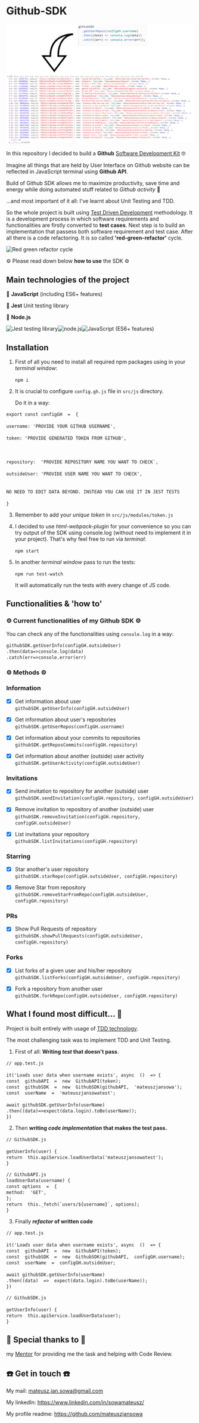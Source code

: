
# Github-SDK

![My code implementation](https://github.com/mateuszjansowa/GitHub-SDK/blob/main/assets/code.PNG?raw=true)
  


In this repository I decided to build a **Github** [Software Development Kit](https://en.wikipedia.org/wiki/Software_development_kit) 🤓


Imagine all things that are held by User Interface on Github website can be reflected in JavaScript terminal using **Github API**.

Build of Github SDK allows me to maximize productivity, save time and energy while doing automated stuff related to *Github activity* 📝 


...and most important of it all: I've learnt about Unit Testing and TDD.


So the whole project is built using [Test Driven Development](https://en.wikipedia.org/wiki/Test-driven_development) methodology. 
It is a development process in which software requirements and functionalities are firstly converted to **test cases**. Next step is to build an implementation that passess both software requirement and test case. After all there is a code refactoring. It is so called **'red-green-refactor'** cycle.




![Red green refactor cycle](https://philippe.bourgau.net/imgs/2017-06-28-dont-stick-to-tdds-red-green-refactor-loop-to-the-letter/red-green-refactor.jpg)



⚙️ Please read down below **how to use** the SDK ⚙️

  

## Main technologies of the project

 📒 **JavaScript** (including ES6+ features)
 
 📙 **Jest** Unit testing library
 
 📗 **Node.js**



 ![Jest testing library](https://d2eip9sf3oo6c2.cloudfront.net/tags/images/000/000/940/square_256/jestlogo.png)![node.js](https://www.shareicon.net/data/256x256/2015/09/11/99371_javascript_512x512.png)![JavaScript (ES6+ features)](https://piecioshka.pl/assets/images/posts/javascript/logo-javascript.svg)
  

## Installation

 1. First of all you need to install all required npm packages using in your *terminal window*:

    `npm i` 
 
 2. It is crucial to configure `config.gh.js` file in `src/js` directory. 

    Do it in a way:
 
```
export const configGH  =  {

username: 'PROVIDE YOUR GITHUB USERNAME',

token: 'PROVIDE GENERATED TOKEN FROM GITHUB',



repository:  'PROVIDE REPOSITORY NAME YOU WANT TO CHECK`,

outsideUser: 'PROVIDE USER NAME YOU WANT TO CHECK',

  
NO NEED TO EDIT DATA BEYOND. INSTEAD YOU CAN USE IT IN JEST TESTS

}
```
3. Remember to add your *unique token* in 
 ``src/js/modules/token.js``

5. I decided to use *html-webpack-plugin* for your convenience so you can try output of the SDK using console.log (without need to implement it in your project). That's why feel free to run via *terminal*: 

    `npm start`
 
 5. In another *terminal window* pass to run the tests:

    ``npm run test-watch``

    It will automatically run the tests with every change of JS code.
 
  
## Functionalities & 'how to'

### ⚙️ Current functionalities of my Github SDK ⚙️

You can check any of the functionalities using ``console.log`` in a way: 
```
githubSDK.getUserInfo(configGH.outsideUser)
.then(data=>console.log(data)
.catch(err=>console.error(err)
```
### ⚙️ Methods ⚙️
### Information

 - [x] Get information about user
``githubSDK.getUserInfo(configGH.outsideUser)``

 - [x] Get information about user's repositories
``githubSDK.getUserRepos(configGH.username)``

 - [x] Get information about your commits to repositories
``githubSDK.getReposCommits(configGH.repository)``

 - [x] Get information about another (outside) user activity
``githubSDK.getUserActivity(configGH.outsideUser)``

### Invitations

 - [x] Send invitation to repository for another (outside) user
`githubSDK.sendInvitation(configGH.repository, configGH.outsideUser)`

 - [x] Remove invitation to repository of another (outside) user
``githubSDK.removeInvitation(configGH.repository, configGH.outsideUser)``

 - [x] List invitations your repository
 ``githubSDK.listInvitations(configGH.repository)``

### Starring

 - [x] Star another's user repository
``githubSDK.starRepo(configGH.outsideUser, configGH.repository)``

 - [x] Remove Star from repository
 ``githubSDK.removeStarFromRepo(configGH.outsideUser, configGH.repository)``
 
### PRs

 - [x] Show Pull Requests of repository
 ``githubSDK.showPullRequests(configGH.outsideUser, configGH.repository) `` 

### Forks

 - [x] List forks of a given user and his/her repository
 ``githubSDK.listForks(configGH.outsideUser, configGH.repository)``
 
 - [x] Fork a repository from another user
 ``githubSDK.forkRepo(configGH.outsideUser, configGH.repository)``

  
## What I found most difficult... 🧠

Project is built entirely with usage of [TDD technology](https://en.wikipedia.org/wiki/Test-driven_development).

The most challenging task was to implement TDD and Unit Testing. 

1. First of all: **Writing *test* that doesn't pass**.
```
// app.test.js

it('Loads user data when username exists', async  ()  => {
const  githubAPI  =  new  GithubAPI(token);
const  githubSDK  =  new  GithubSDK(githubAPI,  'mateuszjansowa');
const  userName  =  'mateuszjansowatest';

await githubSDK.getUserInfo(userName)
.then((data)=>expect(data.login).toBe(userName));
})
```

2. Then **writing *code implementation* that makes the test pass.**

```
// GithubSDK.js

getUserInfo(user) {
return  this.apiService.loadUserData('mateuszjansowatest');
}
```
```
// GithubAPI.js
loadUserData(username) {
const options  =  {
method:  'GET',
};
return  this._fetch(`users/${username}`, options);
}

```

3.  Finally ***refactor* of written code**
```
// app.test.js

it('Loads user data when username exists', async  ()  => {
const  githubAPI  =  new  GithubAPI(token);
const  githubSDK  =  new  GithubSDK(githubAPI,  configGH.username);
const  userName  =  configGH.outsideUser;

await githubSDK.getUserInfo(userName)
.then((data)  =>  expect(data.login).toBe(userName));
})
```
```
// GithubSDK.js

getUserInfo(user) {
return  this.apiService.loadUserData(user);
}
```

  
## 💖 Special thanks to 💖
my [Mentor](https://devmentor.pl/) for providing me the task and helping with Code Review.



## ☎️ Get in touch ☎️

My mail: mateusz.jan.sowa@gmail.com

My linkedIn: https://www.linkedin.com/in/sowamateusz/

My profile readme: https://github.com/mateuszjansowa
